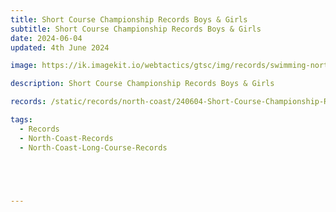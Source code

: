 ```yaml
---
title: Short Course Championship Records Boys & Girls
subtitle: Short Course Championship Records Boys & Girls
date: 2024-06-04
updated: 4th June 2024

image: https://ik.imagekit.io/webtactics/gtsc/img/records/swimming-north-coast-400x600.jpg

description: Short Course Championship Records Boys & Girls

records: /static/records/north-coast/240604-Short-Course-Championship-Records-Boys-Girls.pdf

tags:
  - Records
  - North-Coast-Records
  - North-Coast-Long-Course-Records





---
```





